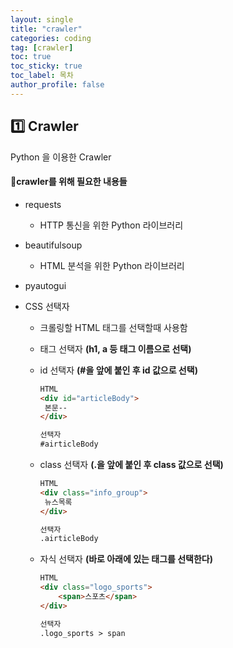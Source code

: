 ```yaml
---
layout: single
title: "crawler"
categories: coding
tag: [crawler]
toc: true
toc_sticky: true
toc_label: 목차
author_profile: false
---
```


## 1️⃣ Crawler

Python 을 이용한 Crawler

#### 📜crawler를 위해 필요한 내용들

- requests 
  - HTTP 통신을 위한 Python 라이브러리

- beautifulsoup 
  - HTML 분석을 위한 Python 라이브러리
  
- pyautogui
  
- CSS 선택자

  - 크롤링할 HTML 태그를 선택할때 사용함

  - 태그 선택자  **(h1, a 등 태그 이름으로 선택)**

  - id 선택자 **(#을 앞에 붙인 후 id 값으로 선택)**

    ```html
    HTML
    <div id="articleBody">
     본문--
    </div>
    
    선택자
    #airticleBody
    ```

  - class 선택자 **(.을 앞에 붙인 후 class 값으로 선택)**

    ```html
    HTML
    <div class="info_group">
     뉴스목록
    </div>
    
    선택자
    .airticleBody
    ```

  - 자식 선택자 **(바로 아래에 있는 태그를 선택한다)**

    ```html
    HTML
    <div class="logo_sports">
        <span>스포츠</span>
    </div>
    
    선택자
    .logo_sports > span
    ```

